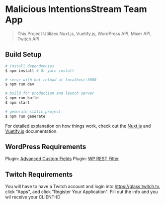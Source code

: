 # Malicious IntentionsStream Team App

> This Project Utilizes Nuxt.js, Vuetify.js, WordPress API, Mixer API, Twitch API

## Build Setup

``` bash
# install dependencies
$ npm install # Or yarn install

# serve with hot reload at localhost:3000
$ npm run dev

# build for production and launch server
$ npm run build
$ npm start

# generate static project
$ npm run generate
```

For detailed explanation on how things work, check out the [Nuxt.js](https://github.com/nuxt/nuxt.js) and [Vuetify.js](https://vuetifyjs.com/) documentation.


## WordPress Requirements

Plugin: [Advanced Custom Fields](https://wordpress.org/plugins/advanced-custom-fields/)
Plugin: [WP REST Filter](https://wordpress.org/plugins/wp-rest-filter/)

## Twitch Requirements

You will have to have a Twitch account and login into https://glass.twitch.tv, click "Apps", and click "Register Your Application". Fill out the info and you wil receive your CLIENT-ID